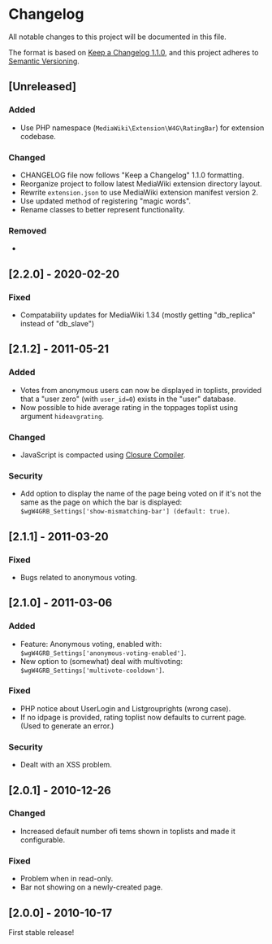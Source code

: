 # Changelog

All notable changes to this project will be documented in this file.

The format is based on [Keep a Changelog 1.1.0](https://keepachangelog.com/en/1.1.0/),
and this project adheres to [Semantic Versioning](https://semver.org/spec/v2.0.0.html).

## [Unreleased]

### Added

- Use PHP namespace (`MediaWiki\Extension\W4G\RatingBar`) for extension codebase.

### Changed

- CHANGELOG file now follows "Keep a Changelog" 1.1.0 formatting.
- Reorganize project to follow latest MediaWiki extension directory layout.
- Rewrite `extension.json` to use MediaWiki extension manifest version 2.
- Use updated method of registering "magic words".
- Rename classes to better represent functionality.

### Removed

-

## [2.2.0] - 2020-02-20

### Fixed

- Compatability updates for MediaWiki 1.34 (mostly getting "db_replica" instead
  of "db_slave")

## [2.1.2] - 2011-05-21

### Added

- Votes from anonymous users can now be displayed in toplists, provided that
  a "user zero" (with `user_id=0`) exists in the "user" database.
- Now possible to hide average rating in the toppages toplist using argument
  `hideavgrating`.

### Changed

- JavaScript is compacted using [Closure Compiler](https://closure-compiler.appspot.com/home).

### Security

- Add option to display the name of the page being voted on if it's not
  the same as the page on which the bar is displayed:
  `$wgW4GRB_Settings['show-mismatching-bar'] (default: true)`.

## [2.1.1] - 2011-03-20

### Fixed

- Bugs related to anonymous voting.

## [2.1.0] - 2011-03-06

### Added

- Feature: Anonymous voting, enabled with:
  `$wgW4GRB_Settings['anonymous-voting-enabled']`.
- New option to (somewhat) deal with multivoting:
  `$wgW4GRB_Settings['multivote-cooldown']`.

### Fixed

- PHP notice about UserLogin and Listgrouprights (wrong case).
- If no idpage is provided, rating toplist now defaults to current page.
  (Used to generate an error.)

### Security

- Dealt with an XSS problem.

## [2.0.1] - 2010-12-26

### Changed

- Increased default number ofi tems shown in toplists and made it configurable.

### Fixed

- Problem when in read-only.
- Bar not showing on a newly-created page.

## [2.0.0] - 2010-10-17

First stable release!
